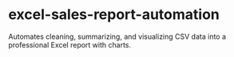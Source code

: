 # excel-sales-report-automation
Automates cleaning, summarizing, and visualizing CSV data into a professional Excel report with charts.
